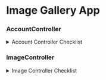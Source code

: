 # Image Gallery App


### AccountController
<details> <summary> Account Controller Checklist </summary>

- [ ] Login (POST)
- [ ] Logout (POST)
- [ ] forgotPassword (POST)
- [ ] updateProfile (POST)
- [ ] viewProfile (GET)
- [ ] changePassword (POST)
- [ ] verifyEmail (GET)

</details>

### ImageController
<details> <summary>Image Controller Checklist</summary>

- [ ] Upload image (POST)

	<details> <sammary> Upload Criteria </summary>

	- [ ] compress image
	- [ ] convert image
	- [ ] extract exif data
	- [ ] save pic locally

	</details>

</details>

